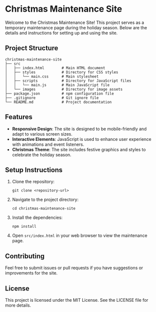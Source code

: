 # Christmas Maintenance Site

Welcome to the Christmas Maintenance Site! This project serves as a temporary maintenance page during the holiday season. Below are the details and instructions for setting up and using the site.

## Project Structure

```
christmas-maintenance-site
├── src
│   ├── index.html        # Main HTML document
│   ├── styles            # Directory for CSS styles
│   │   └── main.css      # Main stylesheet
│   ├── scripts           # Directory for JavaScript files
│   │   └── main.js       # Main JavaScript file
│   └── images            # Directory for image assets
├── package.json          # npm configuration file
├── .gitignore            # Git ignore file
└── README.md             # Project documentation
```

## Features

- **Responsive Design**: The site is designed to be mobile-friendly and adapt to various screen sizes.
- **Interactive Elements**: JavaScript is used to enhance user experience with animations and event listeners.
- **Christmas Theme**: The site includes festive graphics and styles to celebrate the holiday season.

## Setup Instructions

1. Clone the repository:
   ```
   git clone <repository-url>
   ```

2. Navigate to the project directory:
   ```
   cd christmas-maintenance-site
   ```

3. Install the dependencies:
   ```
   npm install
   ```

4. Open `src/index.html` in your web browser to view the maintenance page.

## Contributing

Feel free to submit issues or pull requests if you have suggestions or improvements for the site.

## License

This project is licensed under the MIT License. See the LICENSE file for more details.